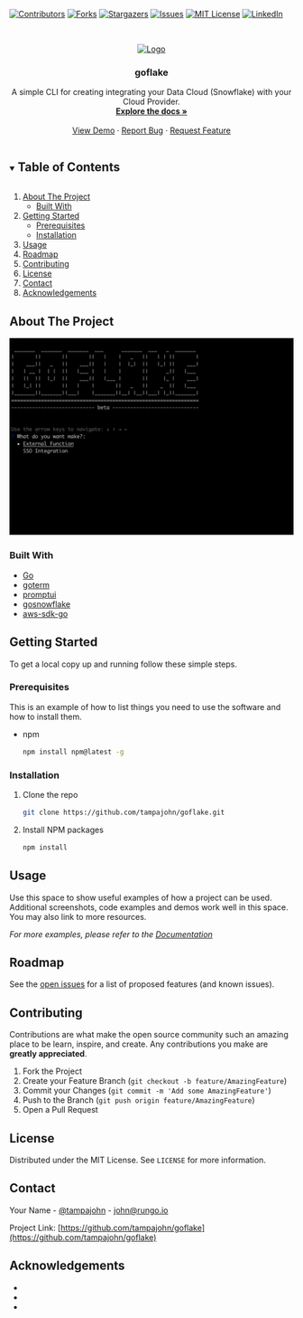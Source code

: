 <!--
*** Thanks for checking out the Best-README-Template. If you have a suggestion
*** that would make this better, please fork the repo and create a pull request
*** or simply open an issue with the tag "enhancement".
*** Thanks again! Now go create something AMAZING! :D
***
***
***
*** To avoid retyping too much info. Do a search and replace for the following:
*** tampajohn, goflake, tampajohn, john@rungo.io, goflake, A simple CLI for creating integrating your Data Cloud (Snowflake) with your Cloud Provider.
-->



<!-- PROJECT SHIELDS -->
<!--
*** I'm using markdown "reference style" links for readability.
*** Reference links are enclosed in brackets [ ] instead of parentheses ( ).
*** See the bottom of this document for the declaration of the reference variables
*** for contributors-url, forks-url, etc. This is an optional, concise syntax you may use.
*** https://www.markdownguide.org/basic-syntax/#reference-style-links
-->
[![Contributors][contributors-shield]][contributors-url]
[![Forks][forks-shield]][forks-url]
[![Stargazers][stars-shield]][stars-url]
[![Issues][issues-shield]][issues-url]
[![MIT License][license-shield]][license-url]
[![LinkedIn][linkedin-shield]][linkedin-url]



<!-- PROJECT LOGO -->
<br />
<p align="center">
  <a href="https://github.com/tampajohn/goflake">
    <img src="images/logo.png" alt="Logo" width="80" height="80">
  </a>

  <h3 align="center">goflake</h3>

  <p align="center">
    A simple CLI for creating integrating your Data Cloud (Snowflake) with your Cloud Provider.
    <br />
    <a href="https://github.com/tampajohn/goflake"><strong>Explore the docs »</strong></a>
    <br />
    <br />
    <a href="https://github.com/tampajohn/goflake">View Demo</a>
    ·
    <a href="https://github.com/tampajohn/goflake/issues">Report Bug</a>
    ·
    <a href="https://github.com/tampajohn/goflake/issues">Request Feature</a>
  </p>
</p>



<!-- TABLE OF CONTENTS -->
<details open="open">
  <summary><h2 style="display: inline-block">Table of Contents</h2></summary>
  <ol>
    <li>
      <a href="#about-the-project">About The Project</a>
      <ul>
        <li><a href="#built-with">Built With</a></li>
      </ul>
    </li>
    <li>
      <a href="#getting-started">Getting Started</a>
      <ul>
        <li><a href="#prerequisites">Prerequisites</a></li>
        <li><a href="#installation">Installation</a></li>
      </ul>
    </li>
    <li><a href="#usage">Usage</a></li>
    <li><a href="#roadmap">Roadmap</a></li>
    <li><a href="#contributing">Contributing</a></li>
    <li><a href="#license">License</a></li>
    <li><a href="#contact">Contact</a></li>
    <li><a href="#acknowledgements">Acknowledgements</a></li>
  </ol>
</details>



<!-- ABOUT THE PROJECT -->
## About The Project
![Product Name Screen Shot][product-screenshot]



### Built With

* [Go](https://golang.org)
* [goterm](https://github.com/buger/goterm)
* [promptui](https://github.com/manifoldco/promptui)	
* [gosnowflake](github.com/snowflakedb/gosnowflake)	
* [aws-sdk-go](github.com/aws/aws-sdk-go)


<!-- GETTING STARTED -->
## Getting Started

To get a local copy up and running follow these simple steps.

### Prerequisites

This is an example of how to list things you need to use the software and how to install them.
* npm
  ```sh
  npm install npm@latest -g
  ```

### Installation

1. Clone the repo
   ```sh
   git clone https://github.com/tampajohn/goflake.git
   ```
2. Install NPM packages
   ```sh
   npm install
   ```



<!-- USAGE EXAMPLES -->
## Usage

Use this space to show useful examples of how a project can be used. Additional screenshots, code examples and demos work well in this space. You may also link to more resources.

_For more examples, please refer to the [Documentation](https://example.com)_



<!-- ROADMAP -->
## Roadmap

See the [open issues](https://github.com/tampajohn/goflake/issues) for a list of proposed features (and known issues).



<!-- CONTRIBUTING -->
## Contributing

Contributions are what make the open source community such an amazing place to be learn, inspire, and create. Any contributions you make are **greatly appreciated**.

1. Fork the Project
2. Create your Feature Branch (`git checkout -b feature/AmazingFeature`)
3. Commit your Changes (`git commit -m 'Add some AmazingFeature'`)
4. Push to the Branch (`git push origin feature/AmazingFeature`)
5. Open a Pull Request



<!-- LICENSE -->
## License

Distributed under the MIT License. See `LICENSE` for more information.



<!-- CONTACT -->
## Contact

Your Name - [@tampajohn](https://twitter.com/tampajohn) - john@rungo.io

Project Link: [https://github.com/tampajohn/goflake](https://github.com/tampajohn/goflake)



<!-- ACKNOWLEDGEMENTS -->
## Acknowledgements

* []()
* []()
* []()





<!-- MARKDOWN LINKS & IMAGES -->
<!-- https://www.markdownguide.org/basic-syntax/#reference-style-links -->
[contributors-shield]: https://img.shields.io/github/contributors/tampajohn/goflake.svg?style=for-the-badge
[contributors-url]: https://github.com/tampajohn/goflake/graphs/contributors
[forks-shield]: https://img.shields.io/github/forks/tampajohn/goflake.svg?style=for-the-badge
[forks-url]: https://github.com/tampajohn/goflake/network/members
[stars-shield]: https://img.shields.io/github/stars/tampajohn/goflake.svg?style=for-the-badge
[stars-url]: https://github.com/tampajohn/goflake/stargazers
[issues-shield]: https://img.shields.io/github/issues/tampajohn/goflake.svg?style=for-the-badge
[issues-url]: https://github.com/tampajohn/goflake/issues
[license-shield]: https://img.shields.io/github/license/tampajohn/goflake.svg?style=for-the-badge&test
[license-url]: https://github.com/tampajohn/goflake/blob/master/LICENSE
[linkedin-shield]: https://img.shields.io/badge/-LinkedIn-black.svg?style=for-the-badge&logo=linkedin&colorB=555
[linkedin-url]: https://linkedin.com/in/tampajohn
[product-screenshot]: https://github.com/tampajohn/goflake/blob/master/assets/images/screenshot.png